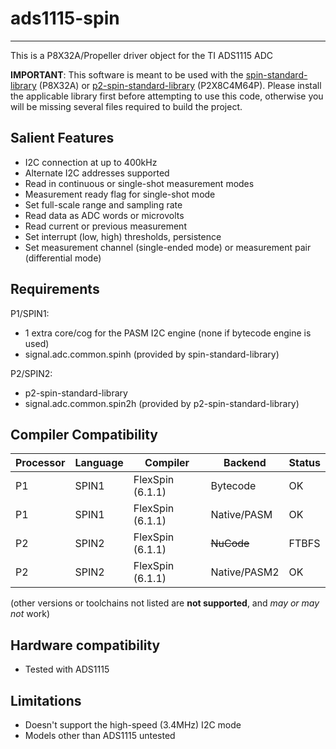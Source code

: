 # ads1115-spin 
--------------

This is a P8X32A/Propeller driver object for the TI ADS1115 ADC

**IMPORTANT**: This software is meant to be used with the [spin-standard-library](https://github.com/avsa242/spin-standard-library) (P8X32A) or [p2-spin-standard-library](https://github.com/avsa242/p2-spin-standard-library) (P2X8C4M64P). Please install the applicable library first before attempting to use this code, otherwise you will be missing several files required to build the project.

## Salient Features

* I2C connection at up to 400kHz
* Alternate I2C addresses supported
* Read in continuous or single-shot measurement modes
* Measurement ready flag for single-shot mode
* Set full-scale range and sampling rate
* Read data as ADC words or microvolts
* Read current or previous measurement
* Set interrupt (low, high) thresholds, persistence
* Set measurement channel (single-ended mode) or measurement pair (differential mode)


## Requirements

P1/SPIN1:
* 1 extra core/cog for the PASM I2C engine (none if bytecode engine is used)
* signal.adc.common.spinh (provided by spin-standard-library)

P2/SPIN2:
* p2-spin-standard-library
* signal.adc.common.spin2h (provided by p2-spin-standard-library)


## Compiler Compatibility

| Processor | Language | Compiler               | Backend      | Status                |
|-----------|----------|------------------------|--------------|-----------------------|
| P1        | SPIN1    | FlexSpin (6.1.1)       | Bytecode     | OK                    |
| P1        | SPIN1    | FlexSpin (6.1.1)       | Native/PASM  | OK                    |
| P2        | SPIN2    | FlexSpin (6.1.1)       | ~~NuCode~~   | FTBFS                 |
| P2        | SPIN2    | FlexSpin (6.1.1)       | Native/PASM2 | OK                    |

(other versions or toolchains not listed are __not supported__, and _may or may not_ work)


## Hardware compatibility

* Tested with ADS1115


## Limitations

* Doesn't support the high-speed (3.4MHz) I2C mode
* Models other than ADS1115 untested

